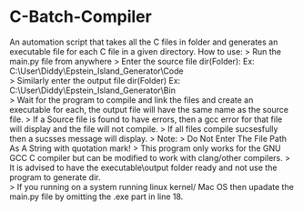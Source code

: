 # C-Batch-Compiler
An automation script that takes all the C files in folder and generates an executable file for each C file in a given directory.
How to use:
	> Run the  main.py file from anywhere
	> Enter the source file dir(Folder):
	    Ex: C:\User\Diddy\Epstein_Island_Generator\Code\
	> Similarly enter the output file dir(Folder)
	    Ex: C:\User\Diddy\Epstein_Island_Generator\Bin\
	> Wait for the program to compile and link the files and create an executable for each, the output file will have the same name as the source file.
	> If a Source file is found to have errors, then a gcc error for that file will display and the file will not compile.
	> If all files compile sucsesfully then a sucsses message will display.
	> Note:
	    > Do Not Enter The File Path As A String with quotation mark!
	    > This program only works for the GNU GCC C compiler but can be modified to work with clang/other compilers.
	    > It is advised to have the executable\output folder ready and not use the program to generate dir.  
     	> If you running on a system running linux kernel/ Mac OS then upadate the main.py file by omitting the .exe part in line 18.
